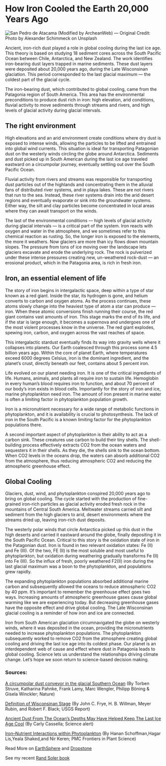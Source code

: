 # How Iron Cooled the Earth 20,000 Years Ago

![San Pedro de Atacama (Modified by ArcheanWeb) — Original Credit: Photo by [Alexander Schimmeck](https://unsplash.com/@alschim?utm_source=unsplash&utm_medium=referral&utm_content=creditCopyText) on [Unsplash](https://unsplash.com/s/photos/patagonian-andes?utm_source=unsplash&utm_medium=referral&utm_content=creditCopyText)](https://cdn-images-1.medium.com/max/2000/1*ZDcboi8bccPkZCnFF0tdOw.jpeg)

Ancient, iron-rich dust played a role in global cooling during the last ice age. This theory is based on studying 18 sediment cores across the South Pacific Ocean between Chile, Antarctica, and New Zealand. The work identifies iron-bearing dust layers trapped in marine sediments. These dust layers were deposited about 20,000 years ago, during the Late Wisconsinan glaciation. This period corresponded to the last glacial maximum — the coldest part of the glacial cycle.

The iron-bearing dust, which contributed to global cooling, came from the Patagonia region of South America. This area has the environmental preconditions to produce dust rich in iron: high elevation, arid conditions, fluvial activity to move sediments through streams and rivers, and high levels of glacial activity during glacial intervals.

## The right environment

High elevations and an arid environment create conditions where dry dust is exposed to intense winds, allowing the particles to be lifted and entrained into global wind currents. This situation is ideal for transporting Patagonian dust on the westerly winds circling the globe around Antarctica. Sediments and dust picked up in South American during the last ice age traveled eastward on a circumpolar journey, eventually settling out over the South Pacific Ocean.

Fluvial activity from rivers and streams was responsible for transporting dust particles out of the highlands and concentrating them in the alluvial fans of distributed river systems, and in playa lakes. These are not rivers that run to the sea. Instead, these river systems drain into the arid desert regions and eventually evaporate or sink into the groundwater systems. Either way, the silt and clay particles become concentrated in local areas where they can await transport on the winds.

The last of the environmental conditions — high levels of glacial activity during glacial intervals — is a critical part of the system. Iron reacts with oxygen and water in the atmosphere, and we sometimes refer to this chemical reaction as rusting. So, the longer iron is exposed to the elements, the more it weathers. Now glaciers are more than icy flows down mountain slopes. The pressure from tons of ice moving over the landscape lets glaciers excavate and erode the underlying rock. The rock is pulverized under these intense pressures creating new, un-weathered rock-dust — an erosional product, which in the Patagonia area, is rich in fresh iron.

## Iron, an essential element of life

The story of iron begins in intergalactic space, deep within a type of star known as a red giant. Inside the star, its hydrogen is gone, and helium converts to carbon and oxygen atoms. As the process continues, these atoms slowly change into the heaviest type of atom a star can produce — iron. When these atomic conversions finish running their course, the red giant contains vast amounts of iron. This stage marks the end of its life, and if the star is large enough, it becomes a supernova and undergoes one of the most violent processes know in the universe. The red giant explodes, spewing iron, carbon, and oxygen across the vast reaches of space.

This intergalactic stardust eventually finds its way into gravity wells where it collapses into planets. Our Earth coalesced through this process some 4.5 billion years ago. Within the core of planet Earth, where temperatures exceed 6000 degrees Celsius, iron is the dominant ingredient, and the planet’s crust, directly beneath our feet, contains about 5 percent iron.

Life evolved on our planet needing iron. It is one of the critical ingredients of life. Humans, animals, and plants all require iron to sustain life. Hemoglobin in every human’s blood requires iron to function, and about 70 percent of our body’s iron exists in blood cells. Importantly for the story of iron and ice, marine phytoplankton need iron. The amount of iron present in marine water is often a limiting factor in phytoplankton population growth.

Iron is a micronutrient necessary for a wide range of metabolic functions in phytoplankton, and it is availability is crucial to photosynthesis. The lack of iron in the South Pacific is a known limiting factor for the phytoplankton populations there.

A second important aspect of phytoplankton is their ability to act as a carbon sink. These creatures use carbon to build their tiny shells. The shell-building process effectively extracts CO2 from the ocean waters and sequesters it in their shells. As they die, the shells sink to the ocean bottom. When CO2 levels in the oceans drop, the waters can absorb additional CO2 from the atmosphere, thus reducing atmospheric CO2 and reducing the atmospheric greenhouse effect.

## Global Cooling

Glaciers, dust, wind, and phytoplankton conspired 20,000 years ago to bring on global cooling. The cycle started with the production of fine-grained iron-rich particles as glacial activity eroded fresh rock in the mountains of Central South America. Meltwater streams carried silt and sediment from the high glaciers to arid, desert environments where the streams dried up, leaving iron-rich dust deposits.

The westerly polar winds that circle Antarctica picked up this dust in the high deserts and carried it eastward around the globe, finally depositing it in the South Pacific Ocean. Critical to this story is the oxidation state of iron in the Patagonian dust. Iron is found in two relevant oxidation states: Fe (II) and Fe (III). Of the two, FE (II) is the most soluble and most useful to phytoplankton, but oxidation during weathering gradually transforms Fe (II) into Fe (III). So the influx of fresh, poorly weathered F2(II) iron during the last glacial maximum was a boon to the phytoplankton, and populations grew rapidly.

The expanding phytoplankton populations absorbed additional marine carbon and subsequently allowed the oceans to reduce atmospheric CO2 by 40 ppm. It’s important to remember the greenhouse effect goes two ways. Increasing amounts of atmospheric greenhouse gases cause global warming like we are experiencing today. But decreasing greenhouse gases have the opposite effect and drive global cooling. The Late Wisconsinan glacial cooling is a reminder of how iron and ice are connected.

Iron from South American glaciation circumnavigated the globe on westerly winds, where it was deposited in the ocean, providing the micronutrients needed to increase phytoplankton populations. The phytoplankton subsequently worked to remove CO2 from the atmosphere creating global cooling and driving the last ice age into its coldest phase. Our planet is an interdependent web of cause and effect where dust in Patagonia leads to global cooling. Science lets us understand the relationships driving climate change. Let’s hope we soon return to science-based decision making.

### Sources:

[A circumpolar dust conveyor in the glacial Southern Ocean](https://www.nature.com/articles/s41467-020-18858-y) (By Torben Struve, Katharina Pahnke, Frank Lamy, Marc Wengler, Philipp Böning & Gisela Winckler; Nature)

[Definition of Wisconsinan Stage](https://pubs.usgs.gov/bul/1274e/report.pdf) (By John C. Frye, H. B. Willman, Meyer Rubin, and Robert F. Black; USGS Report)

[Ancient Dust From The Ocean’s Depths May Have Helped Keep The Last Ice Age Cool](https://www.sciencealert.com/ancient-dust-from-the-sea-floor-helps-explain-global-cooling-20-000-years-ago) (By Carly Cassella; Science alert)

[Iron–Nutrient Interactions within Phytoplankton](https://www.ncbi.nlm.nih.gov/pmc/articles/PMC4989028/) (By Hanan Schoffman,Hagar Lis,Yeala Shaked,and Nir Keren; PMC Frontiers in Plant Science)

Read More on [EarthSphere](https://medium.com/earthsphere) and [Dropstone](https://medium.com/dropstone)

See my recent [Rand Soler book](https://RandSoler.com)